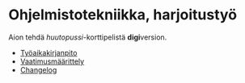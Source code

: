 # Ohjelmistotekniikka, harjoitustyö
Aion tehdä _huutopussi_-korttipelistä **digi**version.

- [Työaikakirjanpito](/dokumentaatio/tuntikirjanpito.md)
- [Vaatimusmäärittely](/dokumentaatio/vaatimusmaarittely.md)
- [Changelog](/dokumentaatio/changelog.md)

